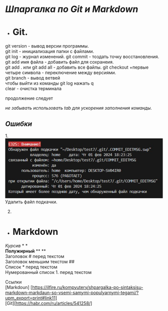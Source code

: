 # ***Шпаргалка по Git и Markdown***

* # **Git.**
git version - вывод версии программы.   
git init - инициализация папки с файлами.   
git log - журнал изменений. 
git commit - тоздать точку восстановления.  
git add имя файла - добавить файл для сохранеия.  
git add . или git add all - добавить все файлы. 
git checkout +первые четыре символа - переключение между версиями.  
git branch - вывод ветвей   
чтобы выйти из команды git log нажать q     
clear - очистка терминала 

продолжение следует

*не забывать использовать tab для ускорения заполнения команды.*

## *Ошибки*
1.![изображение не найдено](e325.jpg)
Удалить файл подкачки.

2. 

* # **Markdown**    
*Курсив*  * *  
**Полужирный**  ** **   
Заголовок #  перед текстом  
Заголовок меньшим текстом ##    
Список *  перед текстом     
Нумерованный список 1.  перед текстом



Ссылки  
[Markdoun] [https://ilfire.ru/kompyutery/shpargalka-po-sintaksisu-markdown-markdaun-so-vsemi-samymi-populyarnymi-tegami/?upm_export=print#link11]   
[Git][https://habr.com/ru/articles/541258/]